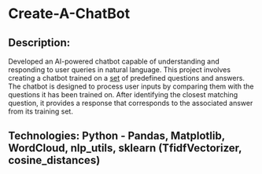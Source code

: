 # Create-A-ChatBot



## Description:
Developed an AI-powered chatbot capable of understanding and responding to user queries in natural language. This project involves creating a chatbot trained on a [set](https://gist.github.com/fahreziadh/a1ba19c2016fd18b33cf7bca7df42800) of predefined questions and answers. The chatbot is designed to process user inputs by comparing them with the questions it has been trained on. After identifying the closest matching question, it provides a response that corresponds to the associated answer from its training set.

## Technologies: Python - Pandas, Matplotlib, WordCloud, nlp_utils, sklearn (TfidfVectorizer, cosine_distances)
